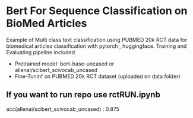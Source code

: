 # Bert For Sequence Classification on BioMed Articles


Example of Multi class text classification using PUBMED 20k RCT data for biomedical articles classification with  pytorch , huggingface.
Training and Evaluating pipeline included.


* Pretrained model: bert-base-uncased or allenai/scibert_scivocab_uncased
* Fine-Tuninf on PUBMED 20k RCT dataset (uploaded on data folder)

If you want to run repo use rctRUN.ipynb
----
acc(allenai/scibert_scivocab_uncased) : 0.875




